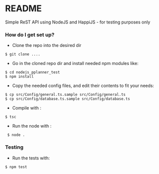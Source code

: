 # README #

Simple ReST API using NodeJS and HappiJS - for testing purposes only


### How do I get set up? ###

* Clone the repo into the desired dir
```
$ git clone ....
```
* Go in the cloned repo dir and install needed npm modules like:
```
$ cd nodejs_pplanner_test
$ npm install
```
* Copy the needed config files, and edit their contents to fit your needs:
```
$ cp src/Config/general.ts.sample src/Config/general.ts
$ cp src/Config/database.ts.sample src/Config/database.ts
```

* Compile with :
```
$ tsc
```

* Run the node with : 
```
 $ node .
```

### Testing ###
* Run the tests with: 
```
$ npm test
```
